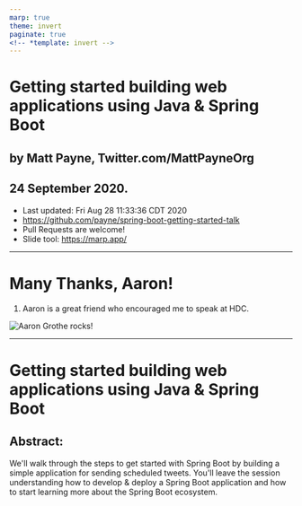 ```yaml
---
marp: true
theme: invert
paginate: true
<!-- *template: invert -->
---
```


# Getting started building web applications using Java & Spring Boot
## by Matt Payne, Twitter.com/MattPayneOrg
## 24 September 2020.  
   * Last updated: Fri Aug 28 11:33:36 CDT 2020
   * https://github.com/payne/spring-boot-getting-started-talk
   * Pull Requests are welcome!
   * Slide tool: https://marp.app/

----
# Many Thanks, Aaron!
1. Aaron is a great friend who encouraged me to speak at HDC.

![Aaron Grothe rocks!](images/ChadHoman.jpeg)


-----
# Getting started building web applications using Java & Spring Boot

## Abstract: 

We'll walk through the steps to get started with Spring Boot by building a 
simple application for sending scheduled tweets.  You'll leave the session understanding how to develop & deploy a Spring Boot application and how to start learning more about the Spring Boot ecosystem.




